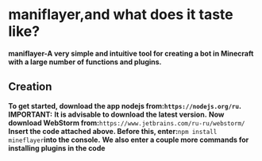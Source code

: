 # maniflayer,and what does it taste like?
 **maniflayer-A very simple and intuitive    tool for creating a bot in Minecraft with  a large number of functions and plugins.**
## Creation
**To get started, download the app nodejs from:`https://nodejs.org/ru`.**
**IMPORTANT:**
**It is advisable to download the latest version.**
**Now download WebStorm from:**`https://www.jetbrains.com/ru-ru/webstorm/`
**Insert the code attached above. Before this, enter:**`npm install mineflayer`**into the console.**
**We also enter a couple more commands for installing plugins in the code**
